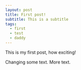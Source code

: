 ```yaml
---
layout: post
title: First post!
subtitle: This is a subtitle
tags:
  - first
  - test
  - daddy
---
```


This is my first post, how exciting!

Changing some text. More text.
